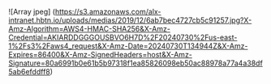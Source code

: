 ![Array jpeg] (https://s3.amazonaws.com/alx-intranet.hbtn.io/uploads/medias/2019/12/6ab7bec4727cb5c91257.jpg?X-Amz-Algorithm=AWS4-HMAC-SHA256&X-Amz-Credential=AKIARDDGGGOUSBVO6H7D%2F20240730%2Fus-east-1%2Fs3%2Faws4_request&X-Amz-Date=20240730T134944Z&X-Amz-Expires=86400&X-Amz-SignedHeaders=host&X-Amz-Signature=80a6991b0e61b5b97318f1ea85826098eb50ac88978a77a4a38df5ab6efddff8)
